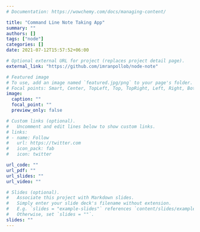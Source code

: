 ```yaml
---
# Documentation: https://wowchemy.com/docs/managing-content/

title: "Command Line Note Taking App"
summary: ""
authors: []
tags: ["node"]
categories: []
date: 2021-07-12T15:57:52+06:00

# Optional external URL for project (replaces project detail page).
external_link: "https://github.com/imranpollob/node-note"

# Featured image
# To use, add an image named `featured.jpg/png` to your page's folder.
# Focal points: Smart, Center, TopLeft, Top, TopRight, Left, Right, BottomLeft, Bottom, BottomRight.
image:
  caption: ""
  focal_point: ""
  preview_only: false

# Custom links (optional).
#   Uncomment and edit lines below to show custom links.
# links:
# - name: Follow
#   url: https://twitter.com
#   icon_pack: fab
#   icon: twitter

url_code: ""
url_pdf: ""
url_slides: ""
url_video: ""

# Slides (optional).
#   Associate this project with Markdown slides.
#   Simply enter your slide deck's filename without extension.
#   E.g. `slides = "example-slides"` references `content/slides/example-slides.md`.
#   Otherwise, set `slides = ""`.
slides: ""
---
```

